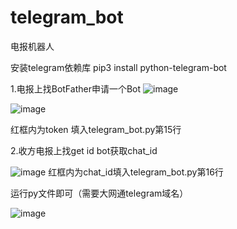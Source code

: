 # telegram_bot
 电报机器人

安装telegram依赖库
pip3 install python-telegram-bot

1.电报上找BotFather申请一个Bot
![image](https://user-images.githubusercontent.com/35444295/209442982-e04fcb39-a254-4116-b88b-63f7f0c681da.png)

![image](https://user-images.githubusercontent.com/35444295/209442968-9999643f-5741-4cd8-b806-3d659637d44d.png)

红框内为token 填入telegram_bot.py第15行


2.收方电报上找get id bot获取chat_id

![image](https://user-images.githubusercontent.com/35444295/209443063-b5443b7b-184d-47b0-aa54-4a510301ee77.png)
红框内为chat_id填入telegram_bot.py第16行

运行py文件即可（需要大网通telegram域名）

![image](https://user-images.githubusercontent.com/35444295/209443072-d48fa0bd-3059-48a5-9878-b1183efb9dba.png)
